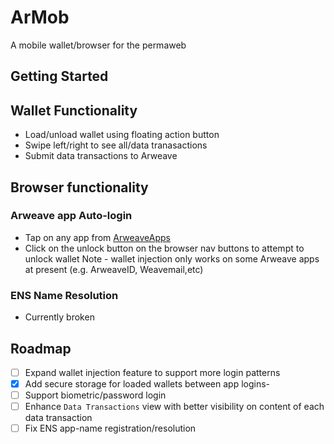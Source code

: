 # ArMob

A mobile wallet/browser for the permaweb

## Getting Started

## Wallet Functionality

- Load/unload wallet using floating action button
- Swipe left/right to see all/data tranasactions
- Submit data transactions to Arweave

## Browser functionality

### Arweave app Auto-login

- Tap on any app from [ArweaveApps](https://arweaveapps.com)
- Click on the unlock button on the browser nav buttons to attempt to unlock wallet
Note - wallet injection only works on some Arweave apps at present (e.g. ArweaveID, Weavemail,etc)

### ENS Name Resolution

- Currently broken

## Roadmap

- [ ] Expand wallet injection feature to support more login patterns
- [x] Add secure storage for loaded wallets between app logins- 
- [ ] Support biometric/password login
- [ ] Enhance `Data Transactions` view with better visibility on content of each data transaction
- [ ] Fix ENS app-name registration/resolution
